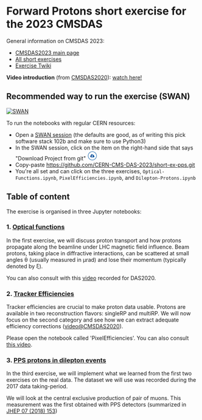 # Forward Protons short exercise for the 2023 CMSDAS

General information on CMSDAS 2023:
* [CMSDAS2023 main page](https://indico.cern.ch/event/1257234)
* [All short exercises](https://twiki.cern.ch/twiki/bin/view/CMS/WorkBookExercisesCMSDataAnalysisSchool#CmsDas2020CERN)
* [Exercise Twiki](https://twiki.cern.ch/twiki/bin/view/CMS/SWGuideCMSDataAnalysisSchoolCERN2023TaggedProtonsShortExercise)

**Video introduction** (from [CMSDAS2020](https://indico.cern.ch/e/cmsvdas2020)): [watch here!](https://videos.cern.ch/record/2730189)

## Recommended way to run the exercise (SWAN)
[![SWAN](https://swanserver.web.cern.ch/swanserver/images/badge_swan_white_150.png)](https://cern.ch/swanserver/cgi-bin/go/?projurl=https://github.com/CERN-CMS-DAS-2023/short-ex-pps.git)

To run the notebooks with regular CERN resources:
* Open a [SWAN session](https://swan.cern.ch) (the defaults are good, as of writing this pick software stack 102b and make sure to use Python3)
* In the SWAN session, click on the item on the right-hand side that says "Download Project from git" ![Download Project from git](download_project_trim.png)
* Copy-paste https://github.com/CERN-CMS-DAS-2023/short-ex-pps.git
* You're all set and can click on the three exercises, `Optical-Functions.ipynb`, `PixelEfficiencies.ipynb`, and `Dilepton-Protons.ipynb`

## Table of content

The exercise is organised in three Jupyter notebooks:

### 1. [Optical functions](https://nbviewer.jupyter.org/github/cmsdas/pps-short-exercise/blob/master/Optical-Functions.ipynb)  

In the first exercise, we will discuss proton transport and how protons propagate along the beamline under LHC magnetic field influence. Beam protons, taking place in diffractive interactions, can be scattered at small angles &theta; (usually measured in &mu;rad) and lose their momentum (typically denoted by &xi;). 

You can also consult with this [video](https://videos.cern.ch/record/2729663) recorded for DAS2020.

### 2. [Tracker Efficiencies](https://nbviewer.jupyter.org/github/cmsdas/pps-short-exercise/blob/master/PixelEfficiencies.ipynb)  

Tracker efficiencies are crucial to make proton data usable. Protons are available in two reconstruction flavors: singleRP and multiRP. We will now focus on the second category and see how we can extract adequate efficiency corrections ([video@CMSDAS2020](https://videos.cern.ch/record/2728988)).

Please open the notebook called 'PixelEfficiencies'. You can also consult [this video](https://videos.cern.ch/record/2729281).

### 3. [PPS protons in dilepton events](https://nbviewer.jupyter.org/github/cmsdas/pps-short-exercise/blob/master/Dilepton-Protons.ipynb)  

In the third exercise, we will implement what we learned from the first two exercises on the real data. The dataset we will use was recorded during the 2017 data taking-period. 

We will look at the central exclusive production of pair of muons. This measurement was the first obtained with PPS detectors (summarized in [JHEP 07 (2018) 153](https://link.springer.com/article/10.1007/JHEP07(2018)153))


